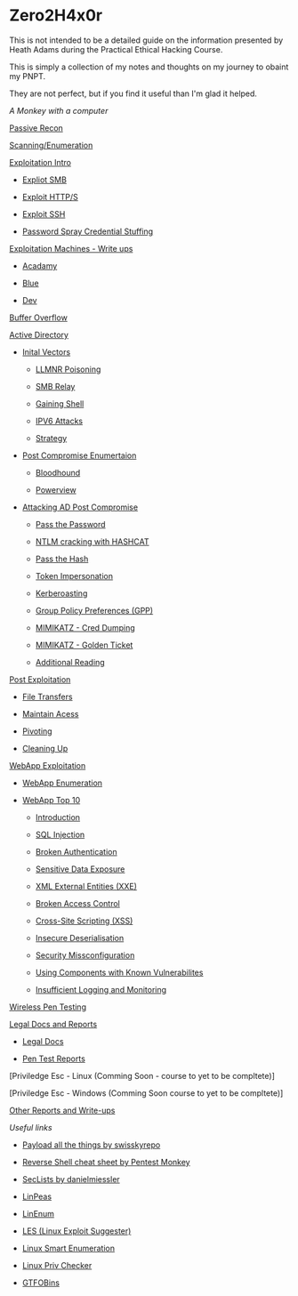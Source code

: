 # Zero2H4x0r

This is not intended to be a detailed guide on the information presented by Heath Adams during the Practical Ethical Hacking Course.

This is simply a collection of my notes and thoughts on my journey to obaint my PNPT.

They are not perfect, but if you find it useful than I'm glad it helped.

_A Monkey with a computer_

[Passive Recon](https://github.com/CyberSec-Monkey/Zero2H4x0r/tree/main/passive%20recon)

[Scanning/Enumeration](https://github.com/CyberSec-Monkey/Zero2H4x0r/tree/main/sanning%20enumeration/scan%20enum%20kioptrix%20lvl%201)

[Exploitation Intro](https://github.com/CyberSec-Monkey/Zero2H4x0r/tree/main/exploitation%20intro)

* [Expliot SMB](https://github.com/CyberSec-Monkey/Zero2H4x0r/tree/main/exploitation%20intro/exploit%20smb)

* [Exploit HTTP/S](https://github.com/CyberSec-Monkey/Zero2H4x0r/tree/main/exploitation%20intro/exploit%20HTTP%20HTTPS)

* [Exploit SSH](https://github.com/CyberSec-Monkey/Zero2H4x0r/tree/main/exploitation%20intro/exploit%20SSH)

* [Password Spray Credential Stuffing](https://github.com/CyberSec-Monkey/Zero2H4x0r/tree/main/exploitation%20intro/Password%20Spray%20Cred%20Stuffing)

[Exploitation Machines - Write ups](https://github.com/CyberSec-Monkey/Zero2H4x0r/tree/main/exploitation%20machines)

* [Acadamy](https://github.com/CyberSec-Monkey/Zero2H4x0r/tree/main/exploitation%20machines/acadamy)

* [Blue](https://github.com/CyberSec-Monkey/Zero2H4x0r/tree/main/exploitation%20machines/blue)

* [Dev](https://github.com/CyberSec-Monkey/Zero2H4x0r/tree/main/exploitation%20machines/dev)

[Buffer Overflow](https://github.com/CyberSec-Monkey/Zero2H4x0r/tree/main/buffer%20overflow)

[Active Directory](https://github.com/CyberSec-Monkey/Zero2H4x0r/tree/main/active%20directory)

* [Inital Vectors](https://github.com/CyberSec-Monkey/Zero2H4x0r/tree/main/active%20directory/02.%20attacking%20ad%20-%20inital%20vectors)

    * [LLMNR Poisoning](https://github.com/CyberSec-Monkey/Zero2H4x0r/tree/main/active%20directory/02.%20attacking%20ad%20-%20inital%20vectors/01.%20llmnr%20poisoning)

    * [SMB Relay](https://github.com/CyberSec-Monkey/Zero2H4x0r/tree/main/active%20directory/02.%20attacking%20ad%20-%20inital%20vectors/02.%20smb%20relay)

    * [Gaining Shell](https://github.com/CyberSec-Monkey/Zero2H4x0r/tree/main/active%20directory/02.%20attacking%20ad%20-%20inital%20vectors/03.%20gaining%20shell)

    * [IPV6 Attacks](https://github.com/CyberSec-Monkey/Zero2H4x0r/tree/main/active%20directory/02.%20attacking%20ad%20-%20inital%20vectors/04.%20ipv6%20attacks)
    
    * [Strategy](https://github.com/CyberSec-Monkey/Zero2H4x0r/tree/main/active%20directory/02.%20attacking%20ad%20-%20inital%20vectors/05.%20strategy)

* [Post Compromise Enumertaion](https://github.com/CyberSec-Monkey/Zero2H4x0r/tree/main/active%20directory/03.%20post-compromise%20enum)

    * [Bloodhound](https://github.com/CyberSec-Monkey/Zero2H4x0r/tree/main/active%20directory/03.%20post-compromise%20enum/bloodhound)
    
    * [Powerview](https://github.com/CyberSec-Monkey/Zero2H4x0r/tree/main/active%20directory/03.%20post-compromise%20enum/powerview)

* [Attacking AD Post Compromise](https://github.com/CyberSec-Monkey/Zero2H4x0r/tree/main/active%20directory/04.%20attacking%20ad%20post%20compromise)

    * [Pass the Password](https://github.com/CyberSec-Monkey/Zero2H4x0r/tree/main/active%20directory/04.%20attacking%20ad%20post%20compromise/02.%20pass%20the%20pword-)
    
    * [NTLM cracking with HASHCAT](https://github.com/CyberSec-Monkey/Zero2H4x0r/tree/main/active%20directory/04.%20attacking%20ad%20post%20compromise/03.%20ntlm%20carck%20with%20hashcat)
    
    * [Pass the Hash](https://github.com/CyberSec-Monkey/Zero2H4x0r/tree/main/active%20directory/04.%20attacking%20ad%20post%20compromise/04.%20pass%20the%20hash)
    
    * [Token Impersonation](https://github.com/CyberSec-Monkey/Zero2H4x0r/tree/main/active%20directory/04.%20attacking%20ad%20post%20compromise/05.%20token%20impersonation)
    
    * [Kerberoasting](https://github.com/CyberSec-Monkey/Zero2H4x0r/tree/main/active%20directory/04.%20attacking%20ad%20post%20compromise/06.%20kerberoasting)
    
    * [Group Policy Preferences (GPP)](https://github.com/CyberSec-Monkey/Zero2H4x0r/tree/main/active%20directory/04.%20attacking%20ad%20post%20compromise/07.%20group%20policy%20preferences%20(gpp))
    
    * [MIMIKATZ - Cred  Dumping](https://github.com/CyberSec-Monkey/Zero2H4x0r/tree/main/active%20directory/04.%20attacking%20ad%20post%20compromise/08.%20mimikatz%20-%20cred%20dumping)
    
    * [MIMIKATZ - Golden Ticket](https://github.com/CyberSec-Monkey/Zero2H4x0r/tree/main/active%20directory/04.%20attacking%20ad%20post%20compromise/09.%20mimikatz%20-%20golden%20ticket)
    
    * [Additional Reading](https://github.com/CyberSec-Monkey/Zero2H4x0r/tree/main/active%20directory/04.%20attacking%20ad%20post%20compromise/10.%20additional%20reading)

[Post Exploitation](https://github.com/CyberSec-Monkey/Zero2H4x0r/tree/main/post%20expolitation)

* [File Transfers](https://github.com/CyberSec-Monkey/Zero2H4x0r/tree/main/post%20expolitation/01.%20file%20transfers)

* [Maintain Acess](https://github.com/CyberSec-Monkey/Zero2H4x0r/tree/main/post%20expolitation/02.%20maintaining%20access)

* [Pivoting](https://github.com/CyberSec-Monkey/Zero2H4x0r/tree/main/post%20expolitation/03.%20pivoting)

* [Cleaning Up](https://github.com/CyberSec-Monkey/Zero2H4x0r/tree/main/post%20expolitation/03.%20pivoting)

[WebApp Exploitation](https://github.com/CyberSec-Monkey/Zero2H4x0r/tree/main/webapps)

* [WebApp Enumeration](https://github.com/CyberSec-Monkey/Zero2H4x0r/tree/main/webapps/enumeration)

* [WebApp Top 10](https://github.com/CyberSec-Monkey/Zero2H4x0r/tree/main/webapps)
   
   * [Introduction](https://github.com/CyberSec-Monkey/Zero2H4x0r/tree/main/webapps/top%2010%20webapp%20vulns/00.%20introduction)
   
   * [SQL Injection](https://github.com/CyberSec-Monkey/Zero2H4x0r/tree/main/webapps/top%2010%20webapp%20vulns/01.%20sql%20injection)
   
   * [Broken Authentication](https://github.com/CyberSec-Monkey/Zero2H4x0r/tree/main/webapps/top%2010%20webapp%20vulns/02.%20broken%20authentication)
   
   * [Sensitive Data Exposure](https://github.com/CyberSec-Monkey/Zero2H4x0r/tree/main/webapps/top%2010%20webapp%20vulns/03.%20sensitive%20data%20exposure)
   
   * [XML External Entities (XXE)](https://github.com/CyberSec-Monkey/Zero2H4x0r/tree/main/webapps/top%2010%20webapp%20vulns/04.%20xml%20external%20entities%20(xxe))
   
   * [Broken Access Control](https://github.com/CyberSec-Monkey/Zero2H4x0r/tree/main/webapps/top%2010%20webapp%20vulns/05.%20broken%20access%20control)
   
   * [Cross-Site Scripting (XSS)](https://github.com/CyberSec-Monkey/Zero2H4x0r/tree/main/webapps/top%2010%20webapp%20vulns/06.%20cross-site%20scripting%20(xss))
   
   * [Insecure Deserialisation](https://github.com/CyberSec-Monkey/Zero2H4x0r/tree/main/webapps/top%2010%20webapp%20vulns/07.%20insecure%20deserialisation)
   
   * [Security Missconfiguration](https://github.com/CyberSec-Monkey/Zero2H4x0r/tree/main/webapps/top%2010%20webapp%20vulns/08.%20security%20missconfiguration)
   
   * [Using Components with Known Vulnerabilites](https://github.com/CyberSec-Monkey/Zero2H4x0r/tree/main/webapps/top%2010%20webapp%20vulns/09.%20using%20components%20with%20known%20vulnerabilit)
   
   * [Insufficient Logging and Monitoring](https://github.com/CyberSec-Monkey/Zero2H4x0r/tree/main/webapps/top%2010%20webapp%20vulns/10.%20insufficient%20logging%20and%20monitoring)

[Wireless Pen Testing](https://github.com/CyberSec-Monkey/Zero2H4x0r/tree/main/wireless%20pentesting)

[Legal Docs and Reports](https://github.com/CyberSec-Monkey/Zero2H4x0r/tree/main/legal%20documentation%20and%20reports)

* [Legal Docs](https://github.com/CyberSec-Monkey/Zero2H4x0r/tree/main/legal%20documentation%20and%20reports/legal%20docs)

* [Pen Test Reports](https://github.com/CyberSec-Monkey/Zero2H4x0r/tree/main/legal%20documentation%20and%20reports/pentest%20report)


[Priviledge Esc - Linux (Comming Soon - course to yet to be compltete)]

[Priviledge Esc - Windows (Comming Soon course to yet to be compltete)]



[Other Reports and Write-ups](https://github.com/CyberSec-Monkey/Zero2H4x0r/tree/main/Other%20Reports%20and%20Write-ups)


_Useful links_

* [Payload all the things by swisskyrepo](https://github.com/swisskyrepo/PayloadsAllTheThings/blob/master/Methodology%20and%20Resources/Reverse%20Shell%20Cheatsheet.md)

* [Reverse Shell cheat sheet by Pentest Monkey](http://pentestmonkey.net/cheat-sheet/shells/reverse-shell-cheat-sheet)

* [SecLists by danielmiessler](https://github.com/danielmiessler/SecLists)

* [LinPeas](https://github.com/carlospolop/privilege-escalation-awesome-scripts-suite/tree/master/linPEAS)
 
* [LinEnum](https://github.com/rebootuser/LinEnum)
    
* [LES (Linux Exploit Suggester)](https://github.com/mzet-/linux-exploit-suggester)
 
* [Linux Smart Enumeration](https://github.com/diego-treitos/linux-smart-enumeration)
    
* [Linux Priv Checker](https://github.com/linted/linuxprivchecker)

* [GTFOBins](https://gtfobins.github.io/)


